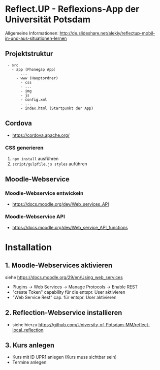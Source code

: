 Reflect.UP - Reflexions-App der Universität Potsdam
============

Allgemeine Informationen: http://de.slideshare.net/alekiy/reflectup-mobil-in-und-aus-situationen-lernen

## Projektstruktur
```
 - src
   - app (Phonegap App)
     - ...
     - www (Hauptordner)
       - css
       - ...
       - img
       - js
       - config.xml
       - ...
       - index.html (Startpunkt der App)
```

## Cordova

- https://cordova.apache.org/

### CSS generieren
1. `npm install` ausführen
2. `script/gulpfile.js styles` auführen

## Moodle-Webservice

### Moodle-Webservice entwickeln
- https://docs.moodle.org/dev/Web_services_API

### Moodle-Webservice API
- https://docs.moodle.org/dev/Web_service_API_functions

# Installation

## 1. Moodle-Webservices aktivieren

siehe https://docs.moodle.org/29/en/Using_web_services
- Plugins -> Web Services -> Manage Protocols -> Enable REST
- "create Token" capability für die entspr. User aktivieren
- "Web Service Rest" cap. für entspr. User aktivieren

## 2. Reflection-Webservice installieren

- siehe hierzu https://github.com/University-of-Potsdam-MM/reflect-local_reflection

## 3. Kurs anlegen
- Kurs mit ID UPR1 anlegen (Kurs muss sichtbar sein)
- Termine anlegen
